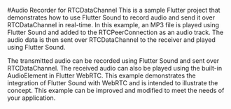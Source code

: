 #Audio Recorder for RTCDataChannel
This is a sample Flutter project that demonstrates how to use Flutter Sound to record audio and send it over RTCDataChannel in real-time.
In this example, an MP3 file is played using Flutter Sound and added to the RTCPeerConnection as an audio track. The audio data is then sent over RTCDataChannel to the receiver and played using Flutter Sound.

The transmitted audio can be recorded using Flutter Sound and sent over RTCDataChannel. The received audio can also be played using the built-in AudioElement in Flutter WebRTC. This example demonstrates the integration of Flutter Sound with WebRTC and is intended to illustrate the concept. This example can be improved and modified to meet the needs of your application.